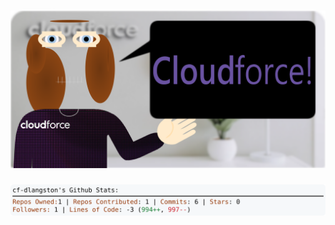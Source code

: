 <!-- 
Version 3.0.159
Built Sat Nov 30 2024 05:19:58 GMT+0000 (Coordinated Universal Time)
-->

<h1 align="center">
  <a href="https://github.com/cf-dlangston/cf-dlangston/tree/master/src" title="Click to View Source">
    <picture width="100%" alt="Dylan">
      <source media="(prefers-color-scheme: dark)" srcset="dylan-dark.svg?version=3.0.159">
      <img src="dylan-light.svg?version=3.0.159" alt="Dylan">
    </picture>
  </a>
</h1>

<div align="center">
  <picture width="100%" alt="Profile Info and Stats">
    <source media="(prefers-color-scheme: dark)" srcset="stats-dark.svg?version=3.0.159">
    <img src="stats-light.svg?version=3.0.159" alt="Profile Info and Stats">
  </picture>
</div>
